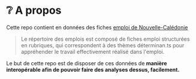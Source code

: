 # ❔ A propos

Cette repo contient en données des fiches [emploi de Nouvelle-Calédonie](https://drhfpnc.gouv.nc/travailler-dans-la-fonction-publique-trouver-un-emploi-repertoire-des-emplois/les-fiches-emploi)

> Le répertoire des emplois est composé de fiches emploi structurées en rubriques, qui correspondent à des
> thèmes déterminan.ts pour appréhender le travail effectivement réalisé dans l'emploi.

Le but de cette repo est de disposer de ces données de **manière interopérable afin de pouvoir faire des analyses dessus, facilement.**
